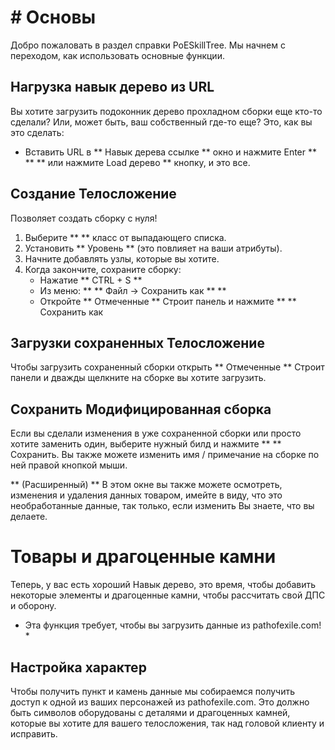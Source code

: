 # # Основы

Добро пожаловать в раздел справки PoESkillTree. Мы начнем с переходом, как использовать основные функции.

## Нагрузка навык дерево из URL ##

Вы хотите загрузить подоконник дерево прохладном сборки еще кто-то сделали? Или, может быть, ваш собственный где-то еще? Это, как вы это сделать:

* Вставить URL в ** Навык дерева ссылке ** окно и нажмите Enter ** ** ** или нажмите Load дерево ** кнопку, и это все.

## Создание Телосложение ##

Позволяет создать сборку с нуля!

1. Выберите ** ** класс от выпадающего списка.
2. Установить ** Уровень ** (это повлияет на ваши атрибуты).
3. Начните добавлять узлы, которые вы хотите.
4. Когда закончите, сохраните сборку:
   * Нажатие ** CTRL + S **
   * Из меню: ** ** Файл -> Сохранить как ** **
   * Откройте ** Отмеченные ** Строит панель и нажмите ** ** Сохранить как

## Загрузки сохраненных Телосложение ##

Чтобы загрузить сохраненный сборки открыть ** Отмеченные ** Строит панели и дважды щелкните на сборке вы хотите загрузить.

## Сохранить Модифицированная сборка ##

Если вы сделали изменения в уже сохраненной сборки или просто хотите заменить один,
выберите нужный билд и нажмите ** ** Сохранить.
Вы также можете изменить имя / примечание на сборке по ней правой кнопкой мыши.

** (Расширенный) ** В этом окне вы также можете осмотреть,
изменения и удаления данных товаром, имейте в виду, что это необработанные данные, так только, если изменить
Вы знаете, что вы делаете.

# Товары и драгоценные камни #

Теперь, у вас есть хороший Навык дерево, это время, чтобы добавить некоторые элементы и драгоценные камни, чтобы рассчитать свой ДПС и оборону.

* Эта функция требует, чтобы вы загрузить данные из pathofexile.com! *

## Настройка характер ##

Чтобы получить пункт и камень данные мы собираемся получить доступ к одной из ваших персонажей из pathofexile.com.
Это должно быть символов оборудованы с деталями и драгоценных камней, которые вы хотите для вашего телосложения, так над головой
клиенту и исправить.